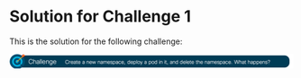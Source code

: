 # Solution for Challenge 1

This is the solution for the following challenge:

![Challenge 1](../../img/challenge1.png?raw=true "Challenge 1")


```

```
